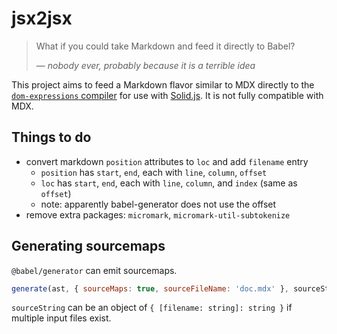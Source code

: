 # jsx2jsx

> What if you could take Markdown and feed it directly to Babel?
>
> &mdash; <cite>nobody ever, probably because it is a terrible idea</cite>

This project aims to feed a Markdown flavor similar to MDX directly to the
[`dom-expressions` compiler](https://github.com/ryansolid/dom-expressions/tree/main/packages/babel-plugin-jsx-dom-expressions)
for use with [Solid.js](https://solidjs.com/). It is not fully compatible with
MDX.

## Things to do

- convert markdown `position` attributes to `loc` and add `filename` entry
  - `position` has `start`, `end`, each with `line`, `column`, `offset`
  - `loc` has `start`, `end`, each with `line`, `column`, and `index` (same as `offset`)
  - note: apparently babel-generator does not use the offset
- remove extra packages: `micromark`, `micromark-util-subtokenize`

## Generating sourcemaps

`@babel/generator` can emit sourcemaps.

```js
generate(ast, { sourceMaps: true, sourceFileName: 'doc.mdx' }, sourceString);
```

`sourceString` can be an object of `{ [filename: string]: string }` if multiple
input files exist.
